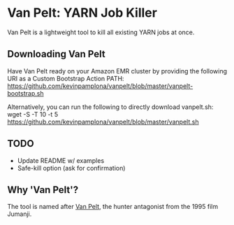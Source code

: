 # Van Pelt: YARN Job Killer

Van Pelt is a lightweight tool to kill all existing YARN jobs at once.

## Downloading Van Pelt
Have Van Pelt ready on your Amazon EMR cluster by providing the following URI as a Custom Bootstrap Action PATH: 
https://github.com/kevinpamplona/vanpelt/blob/master/vanpelt-bootstrap.sh

Alternatively, you can run the following to directly download vanpelt.sh:
wget -S -T 10 -t 5 https://github.com/kevinpamplona/vanpelt/blob/master/vanpelt.sh


## TODO
- Update README w/ examples
- Safe-kill option (ask for confirmation)

## Why 'Van Pelt'?
The tool is named after [Van Pelt](http://villains.wikia.com/wiki/Van_Pelt), the hunter antagonist from the 1995 film Jumanji.
